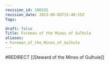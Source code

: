 ```yaml
---
revision_id: 100192
revision_date: 2023-05-03T15:40:15Z
Tags:

draft: false
Title: Foreman of the Mines of Gulhule
aliases:
- Foreman_of_the_Mines_of_Gulhule
---
```

#REDIRECT [[Steward of the Mines of Gulhule]]